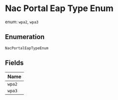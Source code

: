 
# Nac Portal Eap Type Enum

enum: `wpa2`, `wpa3`

## Enumeration

`NacPortalEapTypeEnum`

## Fields

| Name |
|  --- |
| `wpa2` |
| `wpa3` |

